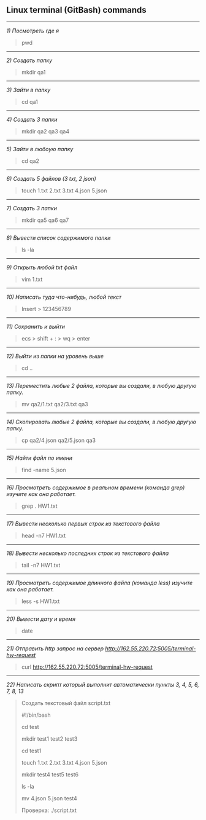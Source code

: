 ## Linux terminal (GitBash) commands
---
*1) Посмотреть где я*

 >pwd
---
*2) Создать папку* 

>mkdir qa1
---
*3) Зайти в папку*

>cd qa1
---
*4) Создать 3 папки*

>mkdir qa2 qa3 qa4
---
*5) Зайти в любоую папку*

>cd qa2
---
*6) Создать 5 файлов (3 txt, 2 json)*

>touch 1.txt 2.txt 3.txt 4.json 5.json
---
*7) Создать 3 папки*

>mkdir qa5 qa6 qa7
---
*8) Вывести список содержимого папки*

>ls -la
---
*9) Открыть любой txt файл*

>vim 1.txt
---
*10) Написать туда что-нибудь, любой текст*

>Insert > 123456789
---
*11) Сохранить и выйти*

>ecs > shift + : > wq > enter
---
*12) Выйти из папки на уровень выше*

>cd ..
---
*13) Переместить любые 2 файла, которые вы создали, в любую другую папку.*

>mv qa2/1.txt qa2/3.txt qa3
---
*14) Скопировать любые 2 файла, которые вы создали, в любую другую папку.*

>cp qa2/4.json qa2/5.json qa3
---
*15) Найти файл по имени*

>find -name 5.json
---
*16) Просмотреть содержимое в реальном времени (команда grep) изучите как она работает.*

>grep . HW1.txt
---
*17) Вывести несколько первых строк из текстового файла*

>head -n7 HW1.txt
---
*18) Вывести несколько последних строк из текстового файла*

>tail -n7 HW1.txt
---
*19) Просмотреть содержимое длинного файла (команда less) изучите как она работает.*

>less -s HW1.txt
---
*20) Вывести дату и время*

>date
---
*21) Отправить http запрос на сервер http://162.55.220.72:5005/terminal-hw-request*

>curl http://162.55.220.72:5005/terminal-hw-request
---
*22) Написать скрипт который выполнит автоматически пункты 3, 4, 5, 6, 7, 8, 13*
 
>Создать текстовый файл script.txt
>
>#!/bin/bash
>
>cd test
>
>mkdir test1 test2 test3
>
>cd test1
>
>touch 1.txt 2.txt 3.txt 4.json 5.json
>
>mkdir test4 test5 test6
>
>ls -la
>
>mv 4.json 5.json test4
>
>Проверка: ./script.txt
 
